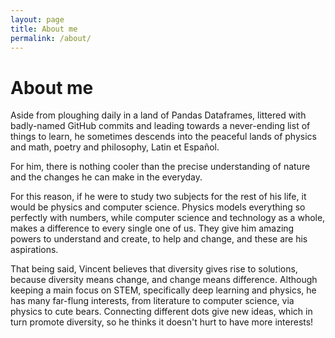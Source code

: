 ```yaml
---
layout: page
title: About me
permalink: /about/
---
```


# About me

Aside from ploughing daily in a land of Pandas Dataframes, littered with badly-named GitHub commits and leading towards a never-ending list of things to learn, he sometimes descends into the peaceful lands of physics and math, poetry and philosophy, Latin et Español.

For him, there is nothing cooler than the precise understanding of nature and the changes he can make in the everyday.

For this reason, if he were to study two subjects for the rest of his life, it would be physics and computer science. Physics models everything so perfectly with numbers, while computer science and technology as a whole, makes a difference to every single one of us. They give him amazing powers to understand and create, to help and change, and these are his aspirations.

That being said, Vincent believes that diversity gives rise to solutions, because diversity means change, and change means difference. Although keeping a main focus on STEM, specifically deep learning and physics, he has many far-flung interests, from literature to computer science, via physics to cute bears. Connecting different dots give new ideas, which in turn promote diversity, so he thinks it doesn't hurt to have more interests!
